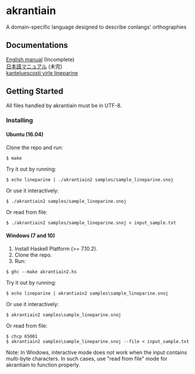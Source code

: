 # akrantiain
A domain-specific language designed to describe conlangs' orthographies

## Documentations
[English manual](https://sozysozbot.github.io/akrantiain2/manuals/manuals_en.htm) (Incomplete)  
[日本語マニュアル](https://sozysozbot.github.io/akrantiain2/manuals/manuals_ja.htm) (未完)  
[kanteluescosti virle lineparine](https://sozysozbot.github.io/akrantiain2/manuals/manuals_conlang_lpa.htm)
## Getting Started

All files handled by akrantiain must be in UTF-8.

### Installing
#### Ubuntu (16.04)
Clone the repo and run:
```
$ make
```

Try it out by running:
```
$ echo lineparine | ./akrantiain2 samples/sample_lineparine.snoj
```

Or use it interactively:
```
$ ./akrantiain2 samples/sample_lineparine.snoj
```

Or read from file:
```
$ ./akrantiain2 samples/sample_lineparine.snoj < input_sample.txt
```

#### Windows (7 and 10)
1. Install Haskell Platform (>= 7.10.2).
2. Clone the repo.
3. Run:
```
$ ghc --make akrantiain2.hs
```

Try it out by running:
```
$ echo lineparine | akrantiain2 samples\sample_lineparine.snoj
```

Or use it interactively:
```
$ akrantiain2 samples\sample_lineparine.snoj
```

Or read from file:
```
$ chcp 65001
$ akrantiain2 samples\sample_lineparine.snoj --file < input_sample.txt
```

Note: In Windows, interactive mode does not work when the input contains multi-byte characters.
In such cases, use "read from file" mode for akrantiain to function properly.
